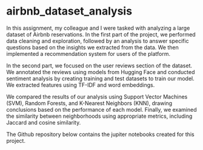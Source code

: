 # airbnb_dataset_analysis
In this assignment, my colleague and I were tasked with analyzing a large dataset of Airbnb reservations. In the first part of the project, we performed data cleaning and exploration, followed by an analysis to answer specific questions based on the insights we extracted from the data. We then implemented a recommendation system for users of the platform.

In the second part, we focused on the user reviews section of the dataset. We annotated the reviews using models from Hugging Face and conducted sentiment analysis by creating training and test datasets to train our model. We extracted features using TF-IDF and word embeddings.

We compared the results of our analysis using Support Vector Machines (SVM), Random Forests, and K-Nearest Neighbors (KNN), drawing conclusions based on the performance of each model. Finally, we examined the similarity between neighborhoods using appropriate metrics, including Jaccard and cosine similarity.

The Github repository below contains the jupiter notebooks created for this project.
